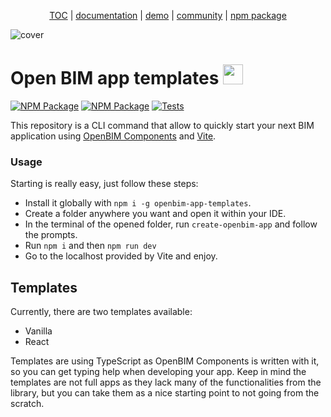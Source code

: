 <p align="center">
  <a href="https://thatopen.com/">TOC</a>
  |
  <a href="https://docs.thatopen.com/intro">documentation</a>
  |
  <a href="https://platform.thatopen.com/app">demo</a>
  |
  <a href="https://people.thatopen.com/">community</a>
  |
  <a href="https://www.npmjs.com/package/openbim-app-templates">npm package</a>
</p>

![cover](cover.png)

<h1>Open BIM app templates <img src="https://ifcjs.github.io/components/resources/favicon.ico" width="32"></h1>

[![NPM Package][npm]][npm-url]
[![NPM Package][npm-downloads]][npm-url]
[![Tests](https://github.com/IFCjs/components/actions/workflows/tests.yml/badge.svg)](https://github.com/IFCjs/components/actions/workflows/tests.yaml)

This repository is a CLI command that allow to quickly start your next BIM application using [OpenBIM Components](https://github.com/IFCjs/components) and [Vite](https://vitejs.dev/).

### Usage

Starting is really easy, just follow these steps:

* Install it globally with `npm i -g openbim-app-templates`.
* Create a folder anywhere you want and open it within your IDE.
* In the terminal of the opened folder, run `create-openbim-app` and follow the prompts.
* Run `npm i` and then `npm run dev`
* Go to the localhost provided by Vite and enjoy.

## Templates
Currently, there are two templates available:

* Vanilla
* React

Templates are using TypeScript as OpenBIM Components is written with it, so you can get typing help when developing your app. Keep in mind the templates are not full apps as they lack many of the functionalities from the library, but you can take them as a nice starting point to not going from the scratch.

[npm]: https://img.shields.io/npm/v/openbim-app-templates
[npm-url]: https://www.npmjs.com/package/openbim-app-templates
[npm-downloads]: https://img.shields.io/npm/dw/openbim-app-templates
